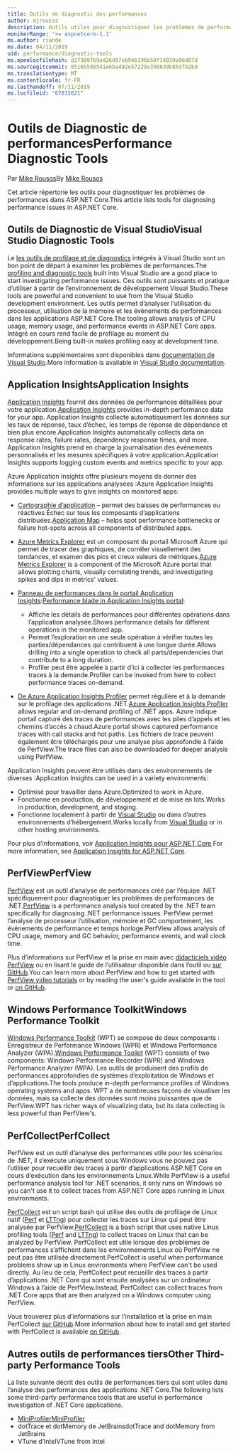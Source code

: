```yaml
---
title: Outils de diagnostic des performances
author: mjrousos
description: Outils utiles pour diagnostiquer les problèmes de performances dans les applications ASP.NET Core.
monikerRange: '>= aspnetcore-1.1'
ms.author: riande
ms.date: 04/11/2019
uid: performance/diagnostic-tools
ms.openlocfilehash: d273897b9ad26d57eb94b196b58f14019a96d07d
ms.sourcegitcommit: 8516b586541e6ba402e57228e356639b85dfb2b9
ms.translationtype: MT
ms.contentlocale: fr-FR
ms.lasthandoff: 07/11/2019
ms.locfileid: "67815621"
---
```

# <a name="performance-diagnostic-tools"></a><span data-ttu-id="9685c-103">Outils de Diagnostic de performances</span><span class="sxs-lookup"><span data-stu-id="9685c-103">Performance Diagnostic Tools</span></span>

<span data-ttu-id="9685c-104">Par [Mike Rousos](https://github.com/mjrousos)</span><span class="sxs-lookup"><span data-stu-id="9685c-104">By [Mike Rousos](https://github.com/mjrousos)</span></span>

<span data-ttu-id="9685c-105">Cet article répertorie les outils pour diagnostiquer les problèmes de performances dans ASP.NET Core.</span><span class="sxs-lookup"><span data-stu-id="9685c-105">This article lists tools for diagnosing performance issues in ASP.NET Core.</span></span>

## <a name="visual-studio-diagnostic-tools"></a><span data-ttu-id="9685c-106">Outils de Diagnostic de Visual Studio</span><span class="sxs-lookup"><span data-stu-id="9685c-106">Visual Studio Diagnostic Tools</span></span>

<span data-ttu-id="9685c-107">Le [les outils de profilage et de diagnostics](/visualstudio/profiling) intégrés à Visual Studio sont un bon point de départ à examiner les problèmes de performances.</span><span class="sxs-lookup"><span data-stu-id="9685c-107">The [profiling and diagnostic tools](/visualstudio/profiling) built into Visual Studio are a good place to start investigating performance issues.</span></span> <span data-ttu-id="9685c-108">Ces outils sont puissants et pratique d’utiliser à partir de l’environnement de développement Visual Studio.</span><span class="sxs-lookup"><span data-stu-id="9685c-108">These tools are powerful and convenient to use from the Visual Studio development environment.</span></span> <span data-ttu-id="9685c-109">Les outils permet d’analyser l’utilisation du processeur, utilisation de la mémoire et les événements de performances dans les applications ASP.NET Core.</span><span class="sxs-lookup"><span data-stu-id="9685c-109">The tooling allows analysis of CPU usage, memory usage, and performance events in ASP.NET Core apps.</span></span> <span data-ttu-id="9685c-110">Intégré en cours rend facile de profilage au moment du développement.</span><span class="sxs-lookup"><span data-stu-id="9685c-110">Being built-in makes profiling easy at development time.</span></span>

<span data-ttu-id="9685c-111">Informations supplémentaires sont disponibles dans [documentation de Visual Studio](/visualstudio/profiling/profiling-overview).</span><span class="sxs-lookup"><span data-stu-id="9685c-111">More information is available in [Visual Studio documentation](/visualstudio/profiling/profiling-overview).</span></span>

## <a name="application-insights"></a><span data-ttu-id="9685c-112">Application Insights</span><span class="sxs-lookup"><span data-stu-id="9685c-112">Application Insights</span></span>

<span data-ttu-id="9685c-113">[Application Insights](/azure/application-insights/app-insights-overview) fournit des données de performances détaillées pour votre application.</span><span class="sxs-lookup"><span data-stu-id="9685c-113">[Application Insights](/azure/application-insights/app-insights-overview) provides in-depth performance data for your app.</span></span> <span data-ttu-id="9685c-114">Application Insights collecte automatiquement les données sur les taux de réponse, taux d’échec, les temps de réponse de dépendance et bien plus encore.</span><span class="sxs-lookup"><span data-stu-id="9685c-114">Application Insights automatically collects data on response rates, failure rates, dependency response times, and more.</span></span> <span data-ttu-id="9685c-115">Application Insights prend en charge la journalisation des événements personnalisés et les mesures spécifiques à votre application.</span><span class="sxs-lookup"><span data-stu-id="9685c-115">Application Insights supports logging custom events and metrics specific to your app.</span></span>

<span data-ttu-id="9685c-116">Azure Application Insights offre plusieurs moyens de donner des informations sur les applications analysées :</span><span class="sxs-lookup"><span data-stu-id="9685c-116">Azure Application Insights provides multiple ways to give insights on monitored apps:</span></span>

- <span data-ttu-id="9685c-117">[Cartographie d’application](/azure/application-insights/app-insights-app-map) – permet des baisses de performances ou réactives Échec sur tous les composants d’applications distribuées.</span><span class="sxs-lookup"><span data-stu-id="9685c-117">[Application Map](/azure/application-insights/app-insights-app-map) – helps spot performance bottlenecks or failure hot-spots across all components of distributed apps.</span></span>
- <span data-ttu-id="9685c-118">[Azure Metrics Explorer](/azure/azure-monitor/platform/metrics-getting-started) est un composant du portail Microsoft Azure qui permet de tracer des graphiques, de corréler visuellement des tendances, et examen des pics et creux valeurs de métriques.</span><span class="sxs-lookup"><span data-stu-id="9685c-118">[Azure Metrics Explorer](/azure/azure-monitor/platform/metrics-getting-started) is a component of the Microsoft Azure portal that allows plotting charts, visually correlating trends, and investigating spikes and dips in metrics' values.</span></span>
- <span data-ttu-id="9685c-119">[Panneau de performances dans le portail Application Insights](/azure/application-insights/app-insights-tutorial-performance):</span><span class="sxs-lookup"><span data-stu-id="9685c-119">[Performance blade in Application Insights portal](/azure/application-insights/app-insights-tutorial-performance):</span></span>

  - <span data-ttu-id="9685c-120">Affiche les détails de performances pour différentes opérations dans l’application analysée.</span><span class="sxs-lookup"><span data-stu-id="9685c-120">Shows performance details for different operations in the monitored app.</span></span>
  - <span data-ttu-id="9685c-121">Permet l’exploration en une seule opération à vérifier toutes les parties/dépendances qui contribuent à une longue durée.</span><span class="sxs-lookup"><span data-stu-id="9685c-121">Allows drilling into a single operation to check all parts/dependencies that contribute to a long duration.</span></span>
  - <span data-ttu-id="9685c-122">Profiler peut être appelée à partir d’ici à collecter les performances traces à la demande.</span><span class="sxs-lookup"><span data-stu-id="9685c-122">Profiler can be invoked from here to collect performance traces on-demand.</span></span>

- <span data-ttu-id="9685c-123">[De Azure Application Insights Profiler](/azure/azure-monitor/app/profiler) permet régulière et à la demande sur le profilage des applications .NET.</span><span class="sxs-lookup"><span data-stu-id="9685c-123">[Azure Application Insights Profiler](/azure/azure-monitor/app/profiler) allows regular and on-demand profiling of .NET apps.</span></span>  <span data-ttu-id="9685c-124">Azure indique portail capturé des traces de performances avec les piles d’appels et les chemins d’accès à chaud.</span><span class="sxs-lookup"><span data-stu-id="9685c-124">Azure portal shows captured performance traces with call stacks and hot paths.</span></span> <span data-ttu-id="9685c-125">Les fichiers de trace peuvent également être téléchargés pour une analyse plus approfondie à l’aide de PerfView.</span><span class="sxs-lookup"><span data-stu-id="9685c-125">The trace files can also be downloaded for deeper analysis using PerfView.</span></span>

<span data-ttu-id="9685c-126">Application Insights peuvent être utilisés dans des environnements de diverses :</span><span class="sxs-lookup"><span data-stu-id="9685c-126">Application Insights can be used in a variety environments:</span></span>

- <span data-ttu-id="9685c-127">Optimisé pour travailler dans Azure.</span><span class="sxs-lookup"><span data-stu-id="9685c-127">Optimized to work in Azure.</span></span>
- <span data-ttu-id="9685c-128">Fonctionne en production, de développement et de mise en lots.</span><span class="sxs-lookup"><span data-stu-id="9685c-128">Works in production, development, and staging.</span></span>
- <span data-ttu-id="9685c-129">Fonctionne localement à partir de [Visual Studio](/azure/application-insights/app-insights-visual-studio) ou dans d’autres environnements d’hébergement.</span><span class="sxs-lookup"><span data-stu-id="9685c-129">Works locally from [Visual Studio](/azure/application-insights/app-insights-visual-studio) or in other hosting environments.</span></span>

<span data-ttu-id="9685c-130">Pour plus d’informations, voir [Application Insights pour ASP.NET Core](/azure/application-insights/app-insights-asp-net-core).</span><span class="sxs-lookup"><span data-stu-id="9685c-130">For more information, see [Application Insights for ASP.NET Core](/azure/application-insights/app-insights-asp-net-core).</span></span>

## <a name="perfview"></a><span data-ttu-id="9685c-131">PerfView</span><span class="sxs-lookup"><span data-stu-id="9685c-131">PerfView</span></span>

<span data-ttu-id="9685c-132">[PerfView](https://github.com/Microsoft/perfview) est un outil d’analyse de performances créé par l’équipe .NET spécifiquement pour diagnostiquer les problèmes de performances de .NET.</span><span class="sxs-lookup"><span data-stu-id="9685c-132">[PerfView](https://github.com/Microsoft/perfview) is a performance analysis tool created by the .NET team specifically for diagnosing .NET performance issues.</span></span> <span data-ttu-id="9685c-133">PerfView permet l’analyse de processeur l’utilisation, mémoire et GC comportement, les événements de performance et temps horloge.</span><span class="sxs-lookup"><span data-stu-id="9685c-133">PerfView allows analysis of CPU usage, memory and GC behavior, performance events, and wall clock time.</span></span>

<span data-ttu-id="9685c-134">Plus d’informations sur PerfView et la prise en main avec [didacticiels vidéo PerfView](https://channel9.msdn.com/Series/PerfView-Tutorial) ou en lisant le guide de l’utilisateur disponible dans l’outil ou [sur GitHub](https://github.com/Microsoft/perfview).</span><span class="sxs-lookup"><span data-stu-id="9685c-134">You can learn more about PerfView and how to get started with [PerfView video tutorials](https://channel9.msdn.com/Series/PerfView-Tutorial) or by reading the user's guide available in the tool or [on GitHub](https://github.com/Microsoft/perfview).</span></span>

## <a name="windows-performance-toolkit"></a><span data-ttu-id="9685c-135">Windows Performance Toolkit</span><span class="sxs-lookup"><span data-stu-id="9685c-135">Windows Performance Toolkit</span></span>

<span data-ttu-id="9685c-136">[Windows Performance Toolkit](/windows-hardware/test/wpt/) (WPT) se compose de deux composants : Enregistreur de Performance Windows (WPR) et Windows Performance Analyzer (WPA).</span><span class="sxs-lookup"><span data-stu-id="9685c-136">[Windows Performance Toolkit](/windows-hardware/test/wpt/) (WPT) consists of two components: Windows Performance Recorder (WPR) and Windows Performance Analyzer (WPA).</span></span> <span data-ttu-id="9685c-137">Les outils de produisent des profils de performances approfondies de systèmes d’exploitation de Windows et d’applications.</span><span class="sxs-lookup"><span data-stu-id="9685c-137">The tools produce in-depth performance profiles of Windows operating systems and apps.</span></span> <span data-ttu-id="9685c-138">WPT a de nombreuses façons de visualiser les données, mais sa collecte des données sont moins puissantes que de PerfView.</span><span class="sxs-lookup"><span data-stu-id="9685c-138">WPT has richer ways of visualizing data, but its data collecting is less powerful than PerfView's.</span></span>

## <a name="perfcollect"></a><span data-ttu-id="9685c-139">PerfCollect</span><span class="sxs-lookup"><span data-stu-id="9685c-139">PerfCollect</span></span>

<span data-ttu-id="9685c-140">PerfView est un outil d’analyse des performances utile pour les scénarios de .NET, il s’exécute uniquement sous Windows vous ne pouvez pas l’utiliser pour recueillir des traces à partir d’applications ASP.NET Core en cours d’exécution dans les environnements Linux.</span><span class="sxs-lookup"><span data-stu-id="9685c-140">While PerfView is a useful performance analysis tool for .NET scenarios, it only runs on Windows so you can't use it to collect traces from ASP.NET Core apps running in Linux environments.</span></span>

<span data-ttu-id="9685c-141">[PerfCollect](https://github.com/dotnet/coreclr/blob/master/Documentation/project-docs/linux-performance-tracing.md) est un script bash qui utilise des outils de profilage de Linux natif ([Perf](https://perf.wiki.kernel.org/index.php/Main_Page) et [LTTng](https://lttng.org/)) pour collecter les traces sur Linux qui peut être analysée par PerfView.</span><span class="sxs-lookup"><span data-stu-id="9685c-141">[PerfCollect](https://github.com/dotnet/coreclr/blob/master/Documentation/project-docs/linux-performance-tracing.md) is a bash script that uses native Linux profiling tools ([Perf](https://perf.wiki.kernel.org/index.php/Main_Page) and [LTTng](https://lttng.org/)) to collect traces on Linux that can be analyzed by PerfView.</span></span> <span data-ttu-id="9685c-142">PerfCollect est utile lorsque des problèmes de performances s’affichent dans les environnements Linux où PerfView ne peut pas être utilisée directement.</span><span class="sxs-lookup"><span data-stu-id="9685c-142">PerfCollect is useful when performance problems show up in Linux environments where PerfView can't be used directly.</span></span> <span data-ttu-id="9685c-143">Au lieu de cela, PerfCollect peut recueillir des traces à partir d’applications .NET Core qui sont ensuite analysées sur un ordinateur Windows à l’aide de PerfView.</span><span class="sxs-lookup"><span data-stu-id="9685c-143">Instead, PerfCollect can collect traces from .NET Core apps that are then analyzed on a Windows computer using PerfView.</span></span>

<span data-ttu-id="9685c-144">Vous trouverez plus d’informations sur l’installation et la prise en main PerfCollect [sur GitHub](https://github.com/dotnet/coreclr/blob/master/Documentation/project-docs/linux-performance-tracing.md).</span><span class="sxs-lookup"><span data-stu-id="9685c-144">More information about how to install and get started with PerfCollect is available [on GitHub](https://github.com/dotnet/coreclr/blob/master/Documentation/project-docs/linux-performance-tracing.md).</span></span>

## <a name="other-third-party-performance-tools"></a><span data-ttu-id="9685c-145">Autres outils de performances tiers</span><span class="sxs-lookup"><span data-stu-id="9685c-145">Other Third-party Performance Tools</span></span>

<span data-ttu-id="9685c-146">La liste suivante décrit des outils de performances tiers qui sont utiles dans l’analyse des performances des applications .NET Core.</span><span class="sxs-lookup"><span data-stu-id="9685c-146">The following lists some third-party performance tools that are useful in performance investigation of .NET Core applications.</span></span>

- [<span data-ttu-id="9685c-147">MiniProfiler</span><span class="sxs-lookup"><span data-stu-id="9685c-147">MiniProfiler</span></span>](https://miniprofiler.com/)
- <span data-ttu-id="9685c-148">dotTrace et dotMemory de JetBrains</span><span class="sxs-lookup"><span data-stu-id="9685c-148">dotTrace and dotMemory from JetBrains</span></span>
- <span data-ttu-id="9685c-149">VTune d’Intel</span><span class="sxs-lookup"><span data-stu-id="9685c-149">VTune from Intel</span></span>
